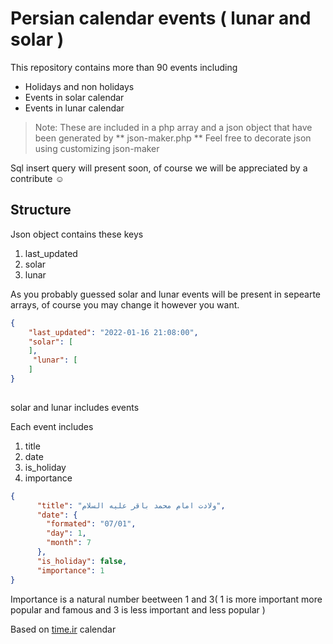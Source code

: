 Persian calendar events ( lunar and solar )
============

This repository contains more than 90 events including

  * Holidays and non holidays
  * Events in solar calendar
  * Events in lunar calendar


> Note: These are included in a php array and a json object that have been generated by ** json-maker.php **
> Feel free to decorate json using customizing json-maker

Sql insert query will present soon, of course we will be appreciated by a contribute ☺



Structure
------------

Json object contains these keys

 1. last_updated
 2. solar
 3. lunar

As you probably guessed solar and lunar events will be present in sepearte arrays, of course you may change it however you want.

```json 
{
    "last_updated": "2022-01-16 21:08:00",
    "solar": [
    ],
     "lunar": [
    ]
}
    
```

solar and lunar includes events

Each event includes 

  1. title 
  2. date
  3. is_holiday
  4. importance

```json
{
      "title": "ولادت امام محمد باقر علیه السلام",
      "date": {
        "formated": "07/01",
        "day": 1,
        "month": 7
      },
      "is_holiday": false,
      "importance": 1
}
```

Importance is a natural number beetween 1 and 3( 1 is more important more popular and famous and 3 is less important and less popular )



Based on [time.ir](http://time.ir) calendar
